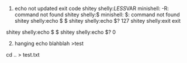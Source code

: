 

1) echo not updated exit code
shitey shelly:$LESS$VAR
minishell: -R: command not found
shitey shelly:$
minishell: $: command not found
shitey shelly:echo $
$
shitey shelly:echo $?
127
shitey shelly:exit
exit

shitey shelly:echo $
$
shitey shelly:echo $?
0

2) hanging
echo blahblah >test

cd .. > test.txt